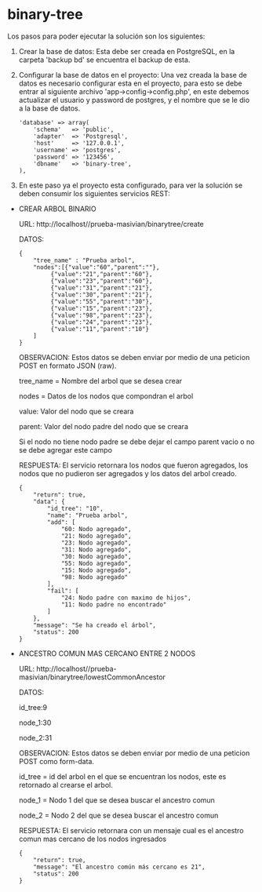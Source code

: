 # binary-tree

Los pasos para poder ejecutar la solución son los siguientes:

1. Crear la base de datos: Esta debe ser creada en PostgreSQL, en la carpeta 'backup bd' se encuentra el backup de esta.

2. Configurar la base de datos en el proyecto: Una vez creada la base de datos es necesario configurar esta en el proyecto, para esto se debe entrar al siguiente archivo 'app->config->config.php', en este debemos actualizar el usuario y password de postgres, y el nombre que se le dio a la base de datos.
    ~~~
    'database' => array(
        'schema'   => 'public',
        'adapter'  => 'Postgresql',
        'host'     => '127.0.0.1',
        'username' => 'postgres',
        'password' => '123456',
        'dbname'   => 'binary-tree',
    ),
    ~~~
    
3. En este paso ya el proyecto esta configurado, para ver la solución se deben consumir los siguientes servicios REST:

- CREAR ARBOL BINARIO
  
  URL: http://localhost//prueba-masivian/binarytree/create
  
  DATOS:
  
  ~~~
  {
      "tree_name" : "Prueba arbol",
      "nodes":[{"value":"60","parent":""},
           {"value":"21","parent":"60"},
           {"value":"23","parent":"60"},
           {"value":"31","parent":"21"},
           {"value":"30","parent":"21"},
           {"value":"55","parent":"30"},
           {"value":"15","parent":"23"},
           {"value":"98","parent":"23"},
           {"value":"24","parent":"23"},
           {"value":"11","parent":"10"}
      ]
  }
  ~~~

  OBSERVACION: Estos datos se deben enviar por medio de una peticion POST en formato JSON (raw). 
  
  tree_name = Nombre del arbol que se desea crear
  
  nodes = Datos de los nodos que compondran el arbol
  
  value: Valor del nodo que se creara
  
  parent: Valor del nodo padre del nodo que se creara

  Si el nodo no tiene nodo padre se debe dejar el campo parent vacio o no se debe agregar este campo

  RESPUESTA: El servicio retornara los nodos que fueron agregados, los nodos que no pudieron ser agregados y los datos del arbol creado.
  
  ~~~
  {
      "return": true,
      "data": {
          "id_tree": "10",
          "name": "Prueba arbol",
          "add": [
              "60: Nodo agregado",
              "21: Nodo agregado",
              "23: Nodo agregado",
              "31: Nodo agregado",
              "30: Nodo agregado",
              "55: Nodo agregado",
              "15: Nodo agregado",
              "98: Nodo agregado"
          ],
          "fail": [
              "24: Nodo padre con maximo de hijos",
              "11: Nodo padre no encontrado"
          ]
      },
      "message": "Se ha creado el árbol",
      "status": 200
  }
  ~~~
  
- ANCESTRO COMUN MAS CERCANO ENTRE 2 NODOS 

  URL: http://localhost//prueba-masivian/binarytree/lowestCommonAncestor
  
  DATOS:
  
  id_tree:9
  
  node_1:30
  
  node_2:31

  OBSERVACION: Estos datos se deben enviar por medio de una peticion POST como form-data.
  
  id_tree = id del arbol en el que se encuentran los nodos, este es retornado al crearse el arbol.
  
  node_1 = Nodo 1 del que se desea buscar el ancestro comun
  
  node_2 = Nodo 2 del que se desea buscar el ancestro comun
  
  RESPUESTA: El servicio retornara con un mensaje cual es el ancestro comun mas cercano de los nodos ingresados
  
  ~~~
  {
      "return": true,
      "message": "El ancestro común más cercano es 21",
      "status": 200
  }
  ~~~
 
